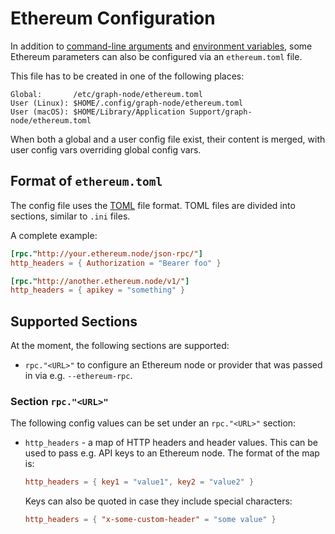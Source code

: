 # Ethereum Configuration

In addition to [command-line arguments](../README.md#command-line-interface) and
[environment variables](./environment-variables.md), some Ethereum parameters
can also be configured via an `ethereum.toml` file.

This file has to be created in one of the following places:

```
Global:       /etc/graph-node/ethereum.toml
User (Linux): $HOME/.config/graph-node/ethereum.toml
User (macOS): $HOME/Library/Application Support/graph-node/ethereum.toml
```

When both a global and a user config file exist, their content is merged, with
user config vars overriding global config vars.

## Format of `ethereum.toml`

The config file uses the [TOML](https://toml.io/) file format. TOML files are
divided into sections, similar to `.ini` files. 

A complete example:

```toml
[rpc."http://your.ethereum.node/json-rpc/"]
http_headers = { Authorization = "Bearer foo" }

[rpc."http://another.ethereum.node/v1/"]
http_headers = { apikey = "something" }
```

## Supported Sections

At the moment, the following sections are supported:

- `rpc."<URL>"` to configure an Ethereum node or provider that was
  passed in via e.g. `--ethereum-rpc`.
  
### Section `rpc."<URL>"`

The following config values can be set under an `rpc."<URL>"` section:

- `http_headers` - a map of HTTP headers and header values. This can be used to
  pass e.g. API keys to an Ethereum node. The format of the map is:
  ```toml
  http_headers = { key1 = "value1", key2 = "value2" }
  ```
  Keys can also be quoted in case they include special characters:
  ```toml
  http_headers = { "x-some-custom-header" = "some value" }
  ```
